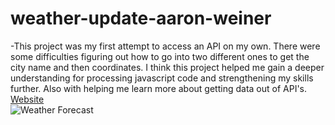 # weather-update-aaron-weiner
-This project was my first attempt to access an API on my own. There were some difficulties figuring out how to go into two different ones to get the city name and then coordinates. I think this project helped me gain a deeper understanding for processing javascript code and strengthening my skills further. Also with helping me learn more about getting data out of API's.</br>
[Website](https://aaronweiner2016.github.io/weather-update-aaron-weiner/)</br>
![Weather Forecast](https://user-images.githubusercontent.com/76064269/110177516-1511ed80-7dd3-11eb-8c95-dfc7500e5aae.gif)

